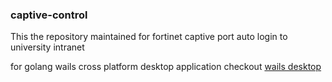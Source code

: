 ### captive-control
This the repository maintained for fortinet captive port auto login to university intranet 

for golang wails cross platform desktop application checkout [wails desktop](captive-control/README.md)
